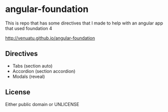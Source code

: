 # angular-foundation

This is repo that has some directives that I made to help with an angular app that used foundation 4

http://venuatu.github.io/angular-foundation

## Directives

-   Tabs (section auto)
-   Accordion (section accordion)
-   Modals (reveal)

## License

Either public domain or UNLICENSE

